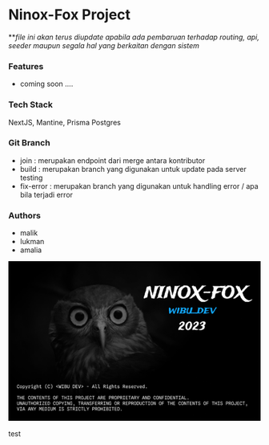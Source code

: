 # Ninox-Fox Project
***file ini akan terus diupdate apabila ada pembaruan terhadap routing, api, seeder maupun segala hal yang berkaitan dengan sistem*


### Features
- coming soon ....


### Tech Stack
NextJS, Mantine, Prisma Postgres

### Git Branch
- join : merupakan endpoint dari merge antara kontributor
- build : merupakan branch yang digunakan untuk update pada server testing
- fix-error : merupakan branch yang digunakan untuk handling error / apa bila terjadi error

### Authors
- malik
- lukman
- amalia


![gambar](ninox.png)

test